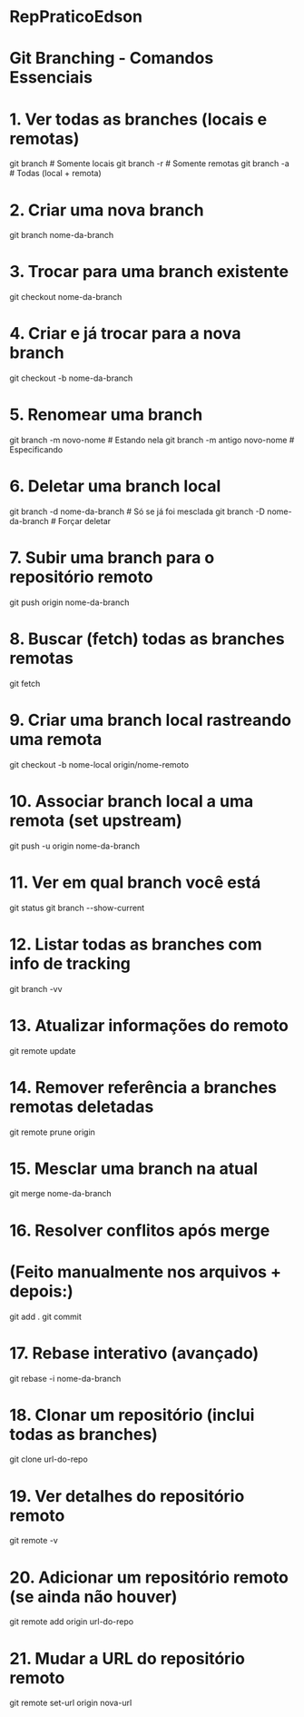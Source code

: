 # RepPraticoEdson

# Git Branching - Comandos Essenciais

# 1. Ver todas as branches (locais e remotas)
git branch            # Somente locais
git branch -r         # Somente remotas
git branch -a         # Todas (local + remota)

# 2. Criar uma nova branch
git branch nome-da-branch

# 3. Trocar para uma branch existente
git checkout nome-da-branch

# 4. Criar e já trocar para a nova branch
git checkout -b nome-da-branch

# 5. Renomear uma branch
git branch -m novo-nome            # Estando nela
git branch -m antigo novo-nome     # Especificando

# 6. Deletar uma branch local
git branch -d nome-da-branch       # Só se já foi mesclada
git branch -D nome-da-branch       # Forçar deletar

# 7. Subir uma branch para o repositório remoto
git push origin nome-da-branch

# 8. Buscar (fetch) todas as branches remotas
git fetch

# 9. Criar uma branch local rastreando uma remota
git checkout -b nome-local origin/nome-remoto

# 10. Associar branch local a uma remota (set upstream)
git push -u origin nome-da-branch

# 11. Ver em qual branch você está
git status
git branch --show-current

# 12. Listar todas as branches com info de tracking
git branch -vv

# 13. Atualizar informações do remoto
git remote update

# 14. Remover referência a branches remotas deletadas
git remote prune origin

# 15. Mesclar uma branch na atual
git merge nome-da-branch

# 16. Resolver conflitos após merge
# (Feito manualmente nos arquivos + depois:)
git add .
git commit

# 17. Rebase interativo (avançado)
git rebase -i nome-da-branch

# 18. Clonar um repositório (inclui todas as branches)
git clone url-do-repo

# 19. Ver detalhes do repositório remoto
git remote -v

# 20. Adicionar um repositório remoto (se ainda não houver)
git remote add origin url-do-repo

# 21. Mudar a URL do repositório remoto
git remote set-url origin nova-url

